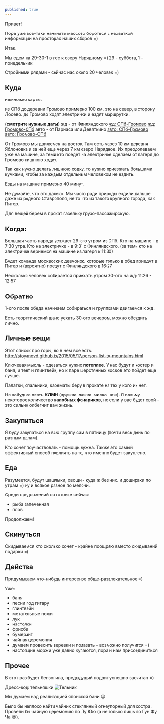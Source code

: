 ```yaml
---
published: true
---
```

Привет!

Пора уже все-таки начинать массово бороться с нехваткой информации на просторах наших сборов =)

Итак.

Мы едем на 29-30-1 в лес к озеру Нарядному =)
29 - суббота, 1 - понедельник

Стройными рядами - сейчас нас около 20 человек =)

## Куда

немножко карты:

из СПб до деревни Громово примерно 100 км.
это на север, в сторону Лосево.
до Громово ходят электрички и ездят маршрутки.

(**смотрите нужные даты**)
жд - от Финляндского
[жд: СПб-Громово](https://rasp.yandex.ru/search/?fromName=%D0%A1%D0%B0%D0%BD%D0%BA%D1%82-%D0%9F%D0%B5%D1%82%D0%B5%D1%80%D0%B1%D1%83%D1%80%D0%B3&toName=%D0%93%D1%80%D0%BE%D0%BC%D0%BE%D0%B2%D0%BE&toId=s9602743&when=%D0%BD%D0%B0+%D0%B2%D1%81%D0%B5+%D0%B4%D0%BD%D0%B8)
[жд: Громово-СПб](https://rasp.yandex.ru/search/?fromName=%D0%93%D1%80%D0%BE%D0%BC%D0%BE%D0%B2%D0%BE&toName=%D0%A1%D0%B0%D0%BD%D0%BA%D1%82-%D0%9F%D0%B5%D1%82%D0%B5%D1%80%D0%B1%D1%83%D1%80%D0%B3&fromId=s9602743&when=%D0%BD%D0%B0+%D0%B2%D1%81%D0%B5+%D0%B4%D0%BD%D0%B8)
авто - от Парнаса или Девяткино
[авто: СПб-Громово](https://rasp.yandex.ru/search/?fromName=%D0%A1%D0%B0%D0%BD%D0%BA%D1%82-%D0%9F%D0%B5%D1%82%D0%B5%D1%80%D0%B1%D1%83%D1%80%D0%B3&toName=%D0%93%D1%80%D0%BE%D0%BC%D0%BE%D0%B2%D0%BE&toId=s9652554&when=%D0%BD%D0%B0+%D0%B2%D1%81%D0%B5+%D0%B4%D0%BD%D0%B8)
[авто: Громово-СПб](https://rasp.yandex.ru/search/?fromName=%D0%93%D1%80%D0%BE%D0%BC%D0%BE%D0%B2%D0%BE&toName=%D0%A1%D0%B0%D0%BD%D0%BA%D1%82-%D0%9F%D0%B5%D1%82%D0%B5%D1%80%D0%B1%D1%83%D1%80%D0%B3&fromId=s9652554&when=%D0%BD%D0%B0+%D0%B2%D1%81%D0%B5+%D0%B4%D0%BD%D0%B8)


От Громово мы движемся на восток.
Там есть через 10 км деревня Яблоновка и за ней еще через 7 км озеро Нарядное.
Их преодолеваем уже на машине, за теми кто поедет на электричке сделаем от лагеря до Громово лишнюю ходку.

Так как нужно делать лишнюю ходку, то нужно приезжать большими кучками, чтобы за каждым отдельным человеком не ездить.

Езды на машине примерно 40 минут.

Не думайте, что это далеко. Мы часто ради природы ездили дальше даже из родного Ставрополя, 
не то что из такого крупного города, как Питер.

Для вещей берем в прокат газельку грузо-пассажирскую.

## Когда:

Большая часть народа уезжает 29-ого утром из СПб.
Кто на машине - в 7:30 утра.
Кто на электричке - в 9:31 с Финляндского.
(за теми кто на электричке вернемся на машине из лагеря к 11:30)

Будет команда москвоских девчонок, которые только в обед приедут в Питер
и (вероятно) поедут с Финляндского в 16:27

Несколько человек собирается приехать утром 30-ого
на жд: 11:26 - 12:57


## Обратно

1-ого после обеда начинаем собираться и группками двигаемся к жд.

Есть теоретический шанс уехать 30-ого вечером, можно обсудить лично.

## Личные вещи

Этот список про горы, но в нем все есть.
http://stoyanovd.github.io/2015/05/17/person-list-to-mountains.html

Ключевая мысль - одеваться нужно **потеплее**.
У нас будут и костер и баня, и тент и глинтвейн, но к паре шерстянных носков это пойдет еще лучше.

Палатки, спальники, карематы беру в прокате на тех у кого их нет.

Не забудьте взять **КЛМН** (кружка-ложка-миска-нож).
Я возьму некоторое количество **налобных фонариков**, но если у вас будет свой - это сильно олбегчит вам жизнь.

## Закупиться

Я буду закупаться на всю группу сам в пятницу (почти весь день по разным делам).

Кто хочет поучаствовать - помощь нужна.
Также это самый эффективный способ повлиять на то, что именно будет закуплено.

## Еда

Разумеется, будут шашлыки, овощи - куда ж без них.
и дошираки по утрам =)
ну и всякое разное по мелочи.

Среди предложений по готовке сейчас:
 - рыба запеченная
 - плов

Продолжаем!

## Скинуться

Скидываемся кто сколько хочет - крайне поощряю вместо скидываний подарки =)

## Действа

Придумываем что-нибудь интерсеное обще-развлекательное =)

Уже:
 - баня
 - песни под гитару
 - глинтвейн
 - метательные ножи
 - лук
 - настолки
 - фрисби
 - бумеранг
 - чайная церемония
 - думаем провесить веревки и полазать - возможно получится =)
 - настоящие моржи уже давно купаются, пора и нам присоединиться
 
## Прочее

В этот раз будет бензопила, предыдущий подвиг успешно засчитан =)

Дресс-код: тельняшки
![Тельник](http://morshop.ru/upload/iblock/6a7/81765f69-27bc-11df-b7fb-005056c00008_81765f75-27bc-11df-b7fb-005056c00008.jpeg)

Мы думаем над реализацией японской бани :wink:

Было бы неплохо найти чайник стеклянный огнеупорный для костра.
Провели бы чайную церемонию по Лу Юю (а не только лишь по Гун Фу Ча :wink:).